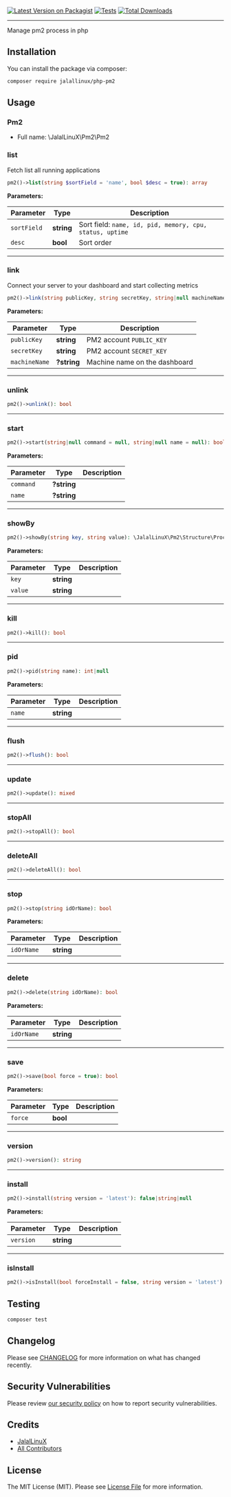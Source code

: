[![Latest Version on Packagist](https://img.shields.io/packagist/v/jalallinux/php-pm2.svg?style=flat-square)](https://packagist.org/packages/jalallinux/php-pm2)
[![Tests](https://github.com/jalallinux/php-pm2/actions/workflows/run-tests.yml/badge.svg?branch=main)](https://github.com/jalallinux/php-pm2/actions/workflows/run-tests.yml)
[![Total Downloads](https://img.shields.io/packagist/dt/jalallinux/php-pm2.svg?style=flat-square)](https://packagist.org/packages/jalallinux/php-pm2)
<!--delete-->
---
Manage pm2 process in php

## Installation

You can install the package via composer:

```bash
composer require jalallinux/php-pm2
```

## Usage

### Pm2

* Full name: \JalalLinuX\Pm2\Pm2

### list
Fetch list all running applications
```php
pm2()->list(string $sortField = 'name', bool $desc = true): array
```

**Parameters:**

| Parameter | Type       | Description                                             |
|-----------|------------|---------------------------------------------------------|
| `sortField` | **string** | Sort field: `name, id, pid, memory, cpu, status, uptime` |
| `desc` | **bool**   | Sort order |


---
### link
Connect your server to your dashboard and start collecting metrics
```php
pm2()->link(string publicKey, string secretKey, string|null machineName = null): bool
```

**Parameters:**

| Parameter | Type        | Description                   |
|-----------|-------------|-------------------------------|
| `publicKey` | **string**  | PM2 account `PUBLIC_KEY` |
| `secretKey` | **string**  | PM2 account `SECRET_KEY` |
| `machineName` | **?string** | Machine name on the dashboard |

---
### unlink

```php
pm2()->unlink(): bool
```

---
### start

```php
pm2()->start(string|null command = null, string|null name = null): bool
```

**Parameters:**

| Parameter | Type       | Description |
|-----------|------------|-------------|
| `command` | **?string** ||
| `name` | **?string** ||

---
### showBy

```php
pm2()->showBy(string key, string value): \JalalLinuX\Pm2\Structure\Process|null
```

**Parameters:**

| Parameter | Type | Description |
|-----------|------|-------------|
| `key` | **string** ||
| `value` | **string** ||

---
### kill

```php
pm2()->kill(): bool
```

---
### pid

```php
pm2()->pid(string name): int|null
```

**Parameters:**

| Parameter | Type | Description |
|-----------|------|-------------|
| `name` | **string** ||

---
### flush

```php
pm2()->flush(): bool
```

---
### update

```php
pm2()->update(): mixed
```

---
### stopAll

```php
pm2()->stopAll(): bool
```

---
### deleteAll

```php
pm2()->deleteAll(): bool
```

---
### stop

```php
pm2()->stop(string idOrName): bool
```

**Parameters:**

| Parameter | Type | Description |
|-----------|------|-------------|
| `idOrName` | **string** ||

---
### delete

```php
pm2()->delete(string idOrName): bool
```

**Parameters:**

| Parameter | Type | Description |
|-----------|------|-------------|
| `idOrName` | **string** ||

---
### save

```php
pm2()->save(bool force = true): bool
```

**Parameters:**

| Parameter | Type | Description |
|-----------|------|-------------|
| `force` | **bool** ||

---
### version

```php
pm2()->version(): string
```

---
### install

```php
pm2()->install(string version = 'latest'): false|string|null
```

**Parameters:**

| Parameter | Type | Description |
|-----------|------|-------------|
| `version` | **string** ||

---
### isInstall

```php
pm2()->isInstall(bool forceInstall = false, string version = 'latest'): bool
```


## Testing

```bash
composer test
```

## Changelog

Please see [CHANGELOG](CHANGELOG.md) for more information on what has changed recently.

## Security Vulnerabilities

Please review [our security policy](../../security/policy) on how to report security vulnerabilities.

## Credits

- [JalalLinuX](https://github.com/jalallinux)
- [All Contributors](../../contributors)

## License

The MIT License (MIT). Please see [License File](LICENSE.md) for more information.
